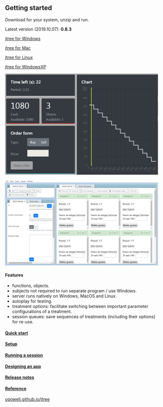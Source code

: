 ## Getting started
Download for your system, unzip and run.

Latest version (2019.10.07): **0.8.3**

<a href='https://github.com/opowell/jtree/releases/latest/download/jtree-0.8.3-win.zip'>jtree for Windows</a>

<a href='https://github.com/opowell/jtree/releases/latest/download/jtree-0.8.3-macos.zip'>jtree for Mac</a>

<a href='https://github.com/opowell/jtree/releases/latest/download/jtree-0.8.3-linux.zip'>jtree for Linux</a>

<a href='https://github.com/opowell/jtree/releases/latest/download/jtree-0.8.3-winxp.zip'>jtree for WindowsXP</a>

![](double-auction.png)

![](adminUI.png)

#### Features
- functions, objects.
- subjects not required to run separate program / use Windows.
- server runs natively on Windows, MacOS and Linux.
- autoplay for testing.
- treatment options: facilitate switching between important parameter configurations of a treatment.
- session queues: save sequences of treatments (including their options) for re-use.

#### <a href='https://opowell.github.io/jtree/reference/tutorial-1-quick-start.html'>Quick start</a>

#### <a href='https://opowell.github.io/jtree/reference/tutorial-2-setup.html'>Setup</a>

#### <a href='https://opowell.github.io/jtree/reference/tutorial-3-running-a-session.html'>Running a session</a>

#### <a href='https://opowell.github.io/jtree/reference/tutorial-4-designing-an-app.html'>Designing an app</a>

#### <a href='https://opowell.github.io/jtree/reference/tutorial-7-release-notes.html'>Release notes</a>

#### <a href='https://opowell.github.io/jtree/reference/index.html'>Reference</a>

<a href='https://opowell.github.io/jtree'>opowell.github.io/jtree</a>

